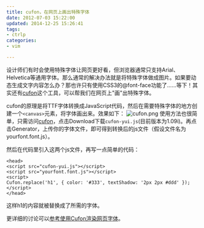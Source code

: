 ```yaml
---
title: cufon，在网页上画出特殊字体
date: 2012-07-03 15:22:00
updated: 2014-12-25 15:26:41
tags: 
- ctrlp
categories: 
- vim

---
```

设计师们有时会使用特殊字体让网页更好看，但浏览器通常只支持Arial、Helvetica等通用字体。那么通常的解决办法就是将特殊字体做成图片。如果要动态生成文字内容怎么办？那也许只有使用CSS3的@font-face功能了……等下！其实还有[cufon](http://cufon.shoqolate.com/)这个工具，可以帮我们在网页上"画"出特殊字体。


<!--more-->


cufon的原理是将TTF字体转换成JavaScript代码，然后在需要特殊字体的地方创建一个`<canvas>`元素，将字体画出来。效果如下：
![cufon.png][1]
使用方法也很简单，只需访问[cufon](http://cufon.shoqolate.com/)，点击Download下载`cufon-yui.js`(目前版本为1.09i)。再点击Generator，上传你的字体文件，即可得到转换后的js文件（假设文件名为yourfont.font.js）。

然后在代码里引入这两个js文件，再写一点简单的代码：

    <head>
    <script src="cufon-yui.js"></script>
    <script src="yourfont.font.js"></script>
    <script>
    Cufon.replace('h1', { color: '#333', textShadow: '2px 2px #ddd' });
    </script>
    </head>

这样h1的内容就被替换成了所需的字体。

更详细的讨论可以[参考使用Cufon渲染网页字体](http://www.ibm.com/developerworks/cn/web/0911_zhuzh_cufon/)。

  [1]: https://imgs.gnux.cn/usr/uploads/2014/12/841588013.png
